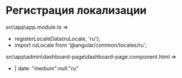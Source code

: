 # Регистрация локализации

src\app\app.module.ts =>

- registerLocaleData(ruLocale, 'ru');
- import ruLocale from '@angular/common/locales/ru';

src\app\admin\dashboard-page\dashboard-page.component.html =>

- | date: "medium":null:"ru"
